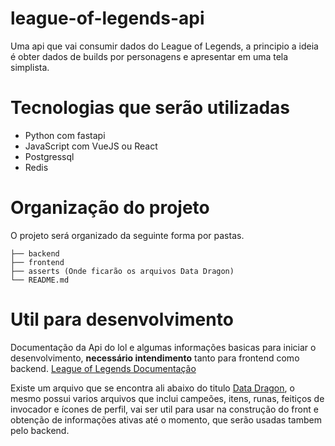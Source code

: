# league-of-legends-api
Uma api que vai consumir dados do League of Legends, a principio a ideia é obter dados de builds por personagens e apresentar em uma tela simplista.

# Tecnologias que serão utilizadas
- Python com fastapi
- JavaScript com VueJS ou React
- Postgressql
- Redis

# Organização do projeto
O projeto será organizado da seguinte forma por pastas.
```
├── backend
├── frontend
├── asserts (Onde ficarão os arquivos Data Dragon)
└── README.md
```

# Util para desenvolvimento
Documentação da Api do lol e algumas informações basicas para iniciar o desenvolvimento, **necessário intendimento** tanto para frontend como backend. [League of Legends Documentação](https://developer.riotgames.com/docs/lol)

Existe um arquivo que se encontra ali abaixo do titulo [Data Dragon](https://ddragon.leagueoflegends.com/cdn/dragontail-13.1.1.tgz), o mesmo possui varios arquivos que inclui campeões, itens, runas, feitiços de invocador e ícones de perfil, vai ser util para usar na construção do front e obtenção de informações ativas até o momento, que serão usadas tambem pelo backend.
